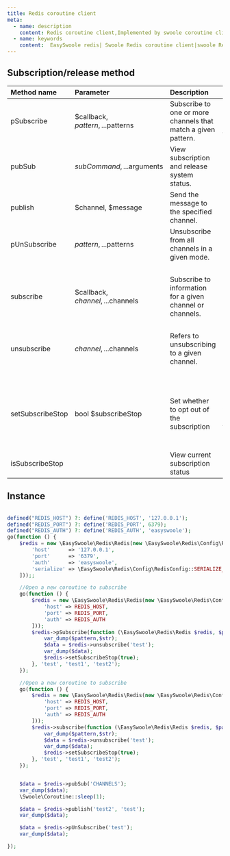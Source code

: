 ```yaml
---
title: Redis coroutine client
meta:
  - name: description
    content: Redis coroutine client,Implemented by swoole coroutine client,Covers the method of redis 99%
  - name: keywords
    content:  EasySwoole redis| Swoole Redis coroutine client|swoole Redis|Redis coroutine
---
```

## Subscription/release method



| Method name         | Parameter                              | Description                           | Notes                           |    |
|:-----------------|:----------------------------------|:-------------------------------|:-------------------------------|:---|
| pSubscribe       | $callback, $pattern, ...$patterns | Subscribe to one or more channels that match a given pattern. | $callback is a callback function             |    |
| pubSub           | $subCommand, ...$arguments        | View subscription and release system status.    |                                |    |
| publish          | $channel, $message                | Send the message to the specified channel.    |                                |    |
| pUnSubscribe     | $pattern, ...$patterns            | Unsubscribe from all channels in a given mode.    |                                |    |
|                  |                                   |                                |                                |    |
| subscribe        | $callback, $channel, ...$channels | Subscribe to information for a given channel or channels. |                                |    |
|                  |                                   |                                |                                |    |
| unsubscribe      | $channel, ...$channels            | Refers to unsubscribing to a given channel.       |                                |    |
|                  |                                   |                                |                                |    |
| setSubscribeStop | bool $subscribeStop               | Set whether to opt out of the subscription        | Call this command when your callback function wants to exit  |    |
| isSubscribeStop  |                                   | View current subscription status        |                                |    |


## Instance
```php

defined("REDIS_HOST") ?: define('REDIS_HOST', '127.0.0.1');
defined("REDIS_PORT") ?: define('REDIS_PORT', 6379);
defined("REDIS_AUTH") ?: define('REDIS_AUTH', 'easyswoole');
go(function () {
    $redis = new \EasySwoole\Redis\Redis(new \EasySwoole\Redis\Config\RedisConfig([
        'host'      => '127.0.0.1',
        'port'      => '6379',
        'auth'      => 'easyswoole',
        'serialize' => \EasySwoole\Redis\Config\RedisConfig::SERIALIZE_NONE
    ]));;

    //Open a new coroutine to subscribe
    go(function () {
        $redis = new \EasySwoole\Redis\Redis(new \EasySwoole\Redis\Config\RedisConfig([
            'host' => REDIS_HOST,
            'port' => REDIS_PORT,
            'auth' => REDIS_AUTH
        ]));
        $redis->pSubscribe(function (\EasySwoole\Redis\Redis $redis, $pattern, $str) {
            var_dump($pattern,$str);
            $data = $redis->unsubscribe('test');
            var_dump($data);
            $redis->setSubscribeStop(true);
        }, 'test', 'test1', 'test2');
    });

    //Open a new coroutine to subscribe
    go(function () {
        $redis = new \EasySwoole\Redis\Redis(new \EasySwoole\Redis\Config\RedisConfig([
            'host' => REDIS_HOST,
            'port' => REDIS_PORT,
            'auth' => REDIS_AUTH
        ]));
        $redis->subscribe(function (\EasySwoole\Redis\Redis $redis, $pattern, $str) {
            var_dump($pattern,$str);
            $data = $redis->unsubscribe('test');
            var_dump($data);
            $redis->setSubscribeStop(true);
        }, 'test', 'test1', 'test2');
    });


    $data = $redis->pubSub('CHANNELS');
    var_dump($data);
    \Swoole\Coroutine::sleep(1);

    $data = $redis->publish('test2', 'test');
    var_dump($data);

    $data = $redis->pUnSubscribe('test');
    var_dump($data);

});

```